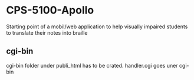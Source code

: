 # CPS-5100-Apollo
Starting point of a mobil/web application to help visually impaired students to translate their notes into braille 
## cgi-bin
cgi-bin folder under publi_html has to be crated.
handler.cgi goes uner cgi-bin
